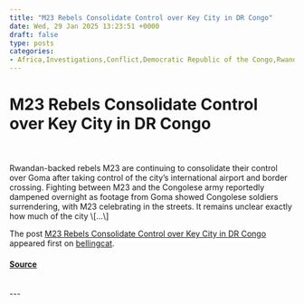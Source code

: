```yaml
---
title: "M23 Rebels Consolidate Control over Key City in DR Congo"
date: Wed, 29 Jan 2025 13:23:51 +0000
draft: false
type: posts
categories: 
- Africa,Investigations,Conflict,Democratic Republic of the Congo,Rwanda
---
```

# M23 Rebels Consolidate Control over Key City in DR Congo

<br/>

<br/>
Rwandan-backed rebels M23 are continuing to consolidate their control over Goma after taking control of the city’s international airport and border crossing. Fighting between M23 and the Congolese army reportedly dampened overnight as footage from Goma showed Congolese soldiers surrendering, with M23 celebrating in the streets. It remains unclear exactly how much of the city \[…\]

The post [M23 Rebels Consolidate Control over Key City in DR Congo](https://www.bellingcat.com/news/2025/01/29/m23-rebels-goma-congo-fighting-clashes-drc-kivu-control/) appeared first on [bellingcat](https://www.bellingcat.com).

#### [Source](https://www.bellingcat.com/news/2025/01/29/m23-rebels-goma-congo-fighting-clashes-drc-kivu-control/)

<br/>
---
